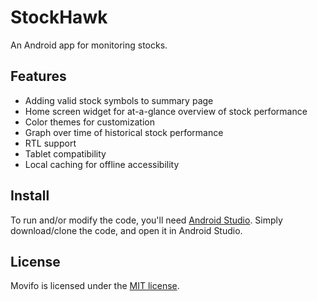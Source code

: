 # StockHawk
An Android app for monitoring stocks.

## Features
* Adding valid stock symbols to summary page
* Home screen widget for at-a-glance overview of stock performance
* Color themes for customization
* Graph over time of historical stock performance
* RTL support
* Tablet compatibility
* Local caching for offline accessibility

## Install
To run and/or modify the code, you'll need [Android Studio](https://developer.android.com/studio/index.html). Simply download/clone the code, and open it in Android Studio.

## License
Movifo is licensed under the [MIT license](https://en.wikipedia.org/wiki/MIT_License).
